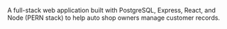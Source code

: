 A full-stack web application built with PostgreSQL, Express, React, and Node (PERN stack) to help auto shop owners manage customer records.
